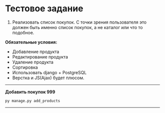 # Тестовое задание

1) Реализовать список покупок. С точки зрения пользователя это должен быть именно список покупок, а не каталог или что то подобное.

**Обязательные условия:**
- Добавление продукта
- Редактирование продукта
- Удаление продукта
- Сортировка
- Использовать django + PostgreSQL
- Верстка и JS(Ajax) будет плюсом.

---
**Добавить покупок 999**

```commandline
py manage.py add_products
```

---

